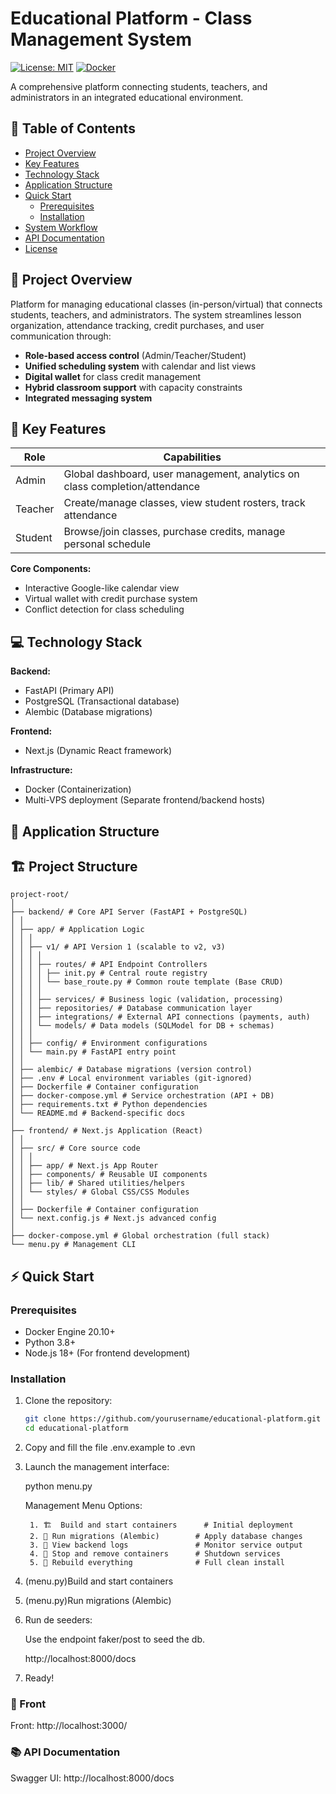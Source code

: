 # Educational Platform - Class Management System

[![License: MIT](https://img.shields.io/badge/License-MIT-blue.svg)](https://opensource.org/licenses/MIT)
[![Docker](https://img.shields.io/badge/Docker-Containers-blue)](https://www.docker.com/)

A comprehensive platform connecting students, teachers, and administrators in an integrated educational environment.

## 📌 Table of Contents
- [Project Overview](#-project-overview)
- [Key Features](#-key-features)
- [Technology Stack](#-technology-stack)
- [Application Structure](#-application-structure)
- [Quick Start](#-quick-start)
  - [Prerequisites](#prerequisites)
  - [Installation](#installation)
- [System Workflow](#-system-workflow)
- [API Documentation](#-api-documentation)
- [License](#-license)

## 🌟 Project Overview

Platform for managing educational classes (in-person/virtual) that connects students, teachers, and administrators. The system streamlines lesson organization, attendance tracking, credit purchases, and user communication through:

- **Role-based access control** (Admin/Teacher/Student)
- **Unified scheduling system** with calendar and list views
- **Digital wallet** for class credit management
- **Hybrid classroom support** with capacity constraints
- **Integrated messaging system**

## 🚀 Key Features

| Role        | Capabilities                                                                 |
|-------------|------------------------------------------------------------------------------|
| Admin       | Global dashboard, user management, analytics on class completion/attendance  |
| Teacher     | Create/manage classes, view student rosters, track attendance                |
| Student     | Browse/join classes, purchase credits, manage personal schedule              |

**Core Components:**
- Interactive Google-like calendar view
- Virtual wallet with credit purchase system
- Conflict detection for class scheduling
<!-- - Real-time notifications -->

## 💻 Technology Stack

**Backend:**
- FastAPI (Primary API)
- PostgreSQL (Transactional database)
- Alembic (Database migrations)

**Frontend:**
- Next.js (Dynamic React framework)

**Infrastructure:**
- Docker (Containerization)
- Multi-VPS deployment (Separate frontend/backend hosts)

## 📂 Application Structure

## 🏗️ Project Structure

```text
project-root/
│
├── backend/ # Core API Server (FastAPI + PostgreSQL)
│ │
│ ├── app/ # Application Logic
│ ️│ │
│ │ ├── v1/ # API Version 1 (scalable to v2, v3)
│ │ │ │
│ │ │ ├── routes/ # API Endpoint Controllers
│ │ │ │ ├── init.py # Central route registry
│ │ │ │ └── base_route.py # Common route template (Base CRUD)
│ │ │ │
│ │ │ ├── services/ # Business logic (validation, processing)
│ │ │ ├── repositories/ # Database communication layer
│ │ │ ├── integrations/ # External API connections (payments, auth)
│ │ │ └── models/ # Data models (SQLModel for DB + schemas)
│ │ │
│ │ ├── config/ # Environment configurations
│ │ └── main.py # FastAPI entry point
│ │
│ ├── alembic/ # Database migrations (version control)
│ ├── .env # Local environment variables (git-ignored)
│ ├── Dockerfile # Container configuration
│ ├── docker-compose.yml # Service orchestration (API + DB)
│ ├── requirements.txt # Python dependencies
│ └── README.md # Backend-specific docs
│
├── frontend/ # Next.js Application (React)
│ │
│ ├── src/ # Core source code
│ │ │
│ │ ├── app/ # Next.js App Router
│ ️│ ├── components/ # Reusable UI components
│ │ ├── lib/ # Shared utilities/helpers
│ │ └── styles/ # Global CSS/CSS Modules
│ │
│ ├── Dockerfile # Container configuration
│ └── next.config.js # Next.js advanced config
│
├── docker-compose.yml # Global orchestration (full stack)
└── menu.py # Management CLI
```

## ⚡ Quick Start

### Prerequisites
- Docker Engine 20.10+
- Python 3.8+
- Node.js 18+ (For frontend development)

### Installation

1. Clone the repository:
   ```bash
   git clone https://github.com/yourusername/educational-platform.git
   cd educational-platform

2. Copy and fill the file .env.example to .evn

3. Launch the management interface:

    python menu.py

    Management Menu Options:

        1. 🏗️  Build and start containers      # Initial deployment
        2. 🐘 Run migrations (Alembic)        # Apply database changes
        3. 📜 View backend logs               # Monitor service output
        4. 🛑 Stop and remove containers      # Shutdown services
        5. 🔄 Rebuild everything              # Full clean install

4. (menu.py)Build and start containers

5. (menu.py)Run migrations (Alembic)

6. Run de seeders:
    
    Use the endpoint faker/post to seed the db.

    http://localhost:8000/docs

7. Ready!


### 📜 Front
Front: http://localhost:3000/
### 📚 API Documentation
Swagger UI: http://localhost:8000/docs
